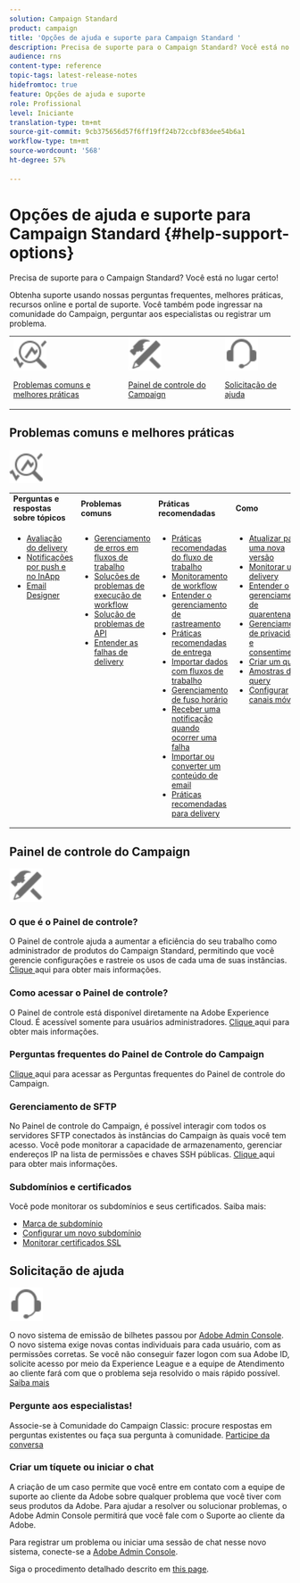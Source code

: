 ```yaml
---
solution: Campaign Standard
product: campaign
title: 'Opções de ajuda e suporte para Campaign Standard '
description: Precisa de suporte para o Campaign Standard? Você está no lugar certo!
audience: rns
content-type: reference
topic-tags: latest-release-notes
hidefromtoc: true
feature: Opções de ajuda e suporte
role: Profissional
level: Iniciante
translation-type: tm+mt
source-git-commit: 9cb375656d57f6ff19ff24b72ccbf83dee54b6a1
workflow-type: tm+mt
source-wordcount: '568'
ht-degree: 57%

---
```



# Opções de ajuda e suporte para Campaign Standard {#help-support-options}

Precisa de suporte para o Campaign Standard? Você está no lugar certo!

Obtenha suporte usando nossas perguntas frequentes, melhores práticas, recursos online e portal de suporte. Você também pode ingressar na comunidade do Campaign, perguntar aos especialistas ou registrar um problema.

<table>
    <tr>
        <td><img src="start/using/assets/do-not-localize/icon-faq.svg" width="60px"><p><a href="#faq">Problemas comuns e melhores práticas</a></p></td>
        <td><img src="start/using/assets/do-not-localize/icon-control-panel.svg" width="60px"><p><a href="#control-panel">Painel de controle do Campaign</a></p></td>
        <td><img src="start/using/assets/do-not-localize/icon-support.svg" width="60px"><p><a href="#support">Solicitação de ajuda</a></p></td>
    </tr>
</table>

## Problemas comuns e melhores práticas

<img src="start/using/assets/do-not-localize/icon-faq.svg" width="60px">

<table>
    <tr><td><strong>Perguntas e respostas sobre tópicos</strong></td><td><strong>Problemas comuns</strong></td><td><strong>Práticas recomendadas</strong></td><td><strong>Como</strong></td></tr>
    <tr>
    <td valign="top">
        <ul>
        <li><a href="sending/using/monitor-deliverability.md">Avaliação do delivery</a></li>
        <li><a href="administration/using/aep-faq.md">Notificações por push e no InApp</a></li>
        <li><a href="designing/using/faq-email-designer.md">Email Designer</a></li>
        </ul>
    </td>
    <td valign="top">
        <ul>
        <li><a href="automating/using/monitoring-workflow-execution.md#error-management">Gerenciamento de erros em fluxos de trabalho</a></li>
        <li><a href="automating/using/best-practices-workflows.md">Soluções de problemas de execução de workflow</a></li>
        <li><a href="api/using/troubleshooting.md">Solução de problemas de API</a></li>
        <li><a href="sending/using/understanding-delivery-failures.md">Entender as falhas de delivery</a></li>
        </ul>
    </td>
   <td valign="top">
        <ul>
        <li><a href="automating/using/best-practices-workflows.md">Práticas recomendadas do fluxo de trabalho</a></li>
        <li><a href="automating/using/about-workflow-execution.md">Monitoramento de workflow</a></li>
        <li><a href="sending/using/tracking-messages.md">Entender o gerenciamento de rastreamento</a></li>
        <li><a href="sending/using/about-deliverability.md">Práticas recomendadas de entrega</a></li>
        <li><a href="automating/using/creating-import-workflow-templates.md">Importar dados com fluxos de trabalho</a></li>
        <li><a href="sending/using/sending-messages-at-the-recipient-s-time-zone.md">Gerenciamento de fuso horário</a></li>
        <li><a href="sending/using/receiving-alerts-when-failures-happen.md">Receber uma notificação quando ocorrer uma falha</a></li>
        <li><a href="designing/using/using-existing-content.md">Importar ou converter um conteúdo de email</a></li>
        <li><a href="sending/using/delivery-best-practices.md">Práticas recomendadas para delivery</a></li>
        </ul>
    </td>
    <td valign="top">
        <ul>
        <li><a href="rn/using/release-planning.md">Atualizar para uma nova versão</a></li>
        <li><a href="sending/using/monitoring-a-delivery.md">Monitorar um delivery</a></li>
        <li><a href="sending/using/understanding-quarantine-management.md">Entender o gerenciamento de quarentenas</a></li>
        <li><a href="start/using/privacy-management.md">Gerenciamento de privacidade e consentimento</a></li>
        <li><a href="automating/using/query.md">Criar um query</a></li>
        <li><a href="automating/using/query-samples.md">Amostras de query</a></li>
        <li><a href="https://helpx.adobe.com/campaiacs-mobile.html">Configurar canais móveis</a></li>
        </ul>
    </td>
    </tr>
</table>

## Painel de controle do Campaign

<img src="start/using/assets/do-not-localize/icon-control-panel.svg" width="60px">

### O que é o Painel de controle?

O Painel de controle ajuda a aumentar a eficiência do seu trabalho como administrador de produtos do Campaign Standard, permitindo que você gerencie configurações e rastreie os usos de cada uma de suas instâncias.
[Clique ](https://experienceleague.adobe.com/docs/control-panel/using/discover-control-panel/key-features.html?lang=en#discover-control-panel) aqui para obter mais informações.

### Como acessar o Painel de controle?

O Painel de controle está disponível diretamente na Adobe Experience Cloud. É acessível somente para usuários administradores. [Clique ](https://experienceleague.adobe.com/docs/control-panel/using/discover-control-panel/accessing-control-panel.html?lang=en#discover-control-panel) aqui para obter mais informações.

### Perguntas frequentes do Painel de Controle do Campaign

[Clique ](https://experienceleague.adobe.com/docs/control-panel/using/faq.html?lang=en) aqui para acessar as Perguntas frequentes do Painel de controle do Campaign.

### Gerenciamento de SFTP

No Painel de controle do Campaign, é possível interagir com todos os servidores SFTP conectados às instâncias do Campaign às quais você tem acesso. Você pode monitorar a capacidade de armazenamento, gerenciar endereços IP na lista de permissões e chaves SSH públicas. [Clique ](https://experienceleague.adobe.com/docs/control-panel/using/sftp-management/about-sftp-management.html?lang=en#sftp-management) aqui para obter mais informações.

### Subdomínios e certificados

Você pode monitorar os subdomínios e seus certificados. Saiba mais:

* [Marca de subdomínio](https://experienceleague.adobe.com/docs/control-panel/using/subdomains-and-certificates/subdomains-branding.html?lang=en#subdomains-and-certificates)
* [Configurar um novo subdomínio](https://experienceleague.adobe.com/docs/control-panel/using/subdomains-and-certificates/setting-up-new-subdomain.html?lang=en#subdomains-and-certificates)
* [Monitorar certificados SSL](https://experienceleague.adobe.com/docs/control-panel/using/subdomains-and-certificates/renewing-subdomain-certificate.html?lang=en#subdomains-and-certificates)

## Solicitação de ajuda

<img src="start/using/assets/do-not-localize/icon-support.svg" width="60px">

O novo sistema de emissão de bilhetes passou por [Adobe Admin Console](https://adminconsole.adobe.com/overview). O novo sistema exige novas contas individuais para cada usuário, com as permissões corretas. Se você não conseguir fazer logon com sua Adobe ID, solicite acesso por meio da Experience League e a equipe de Atendimento ao cliente fará com que o problema seja resolvido o mais rápido possível. [Saiba mais](https://helpx.adobe.com/br/enterprise/admin-guide.html)

### Pergunte aos especialistas!

Associe-se à Comunidade do Campaign Classic: procure respostas em perguntas existentes ou faça sua pergunta à comunidade. [Participe da conversa](https://experienceleaguecommunities.adobe.cadobe-campaign-standard/ct-p/adobe-campaign-standard-community)

### Criar um tíquete ou iniciar o chat

A criação de um caso permite que você entre em contato com a equipe de suporte ao cliente da Adobe sobre qualquer problema que você tiver com seus produtos da Adobe. Para ajudar a resolver ou solucionar problemas, o Adobe Admin Console permitirá que você fale com o Suporte ao cliente da Adobe.

Para registrar um problema ou iniciar uma sessão de chat nesse novo sistema, conecte-se a [Adobe Admin Console](https://adminconsole.adobe.com/overview).

Siga o procedimento detalhado descrito em [this page](https://helpx.adobe.com/enterprise/admin-guide.html/enterprise/using/support-for-experience-cloud.ug.html).
